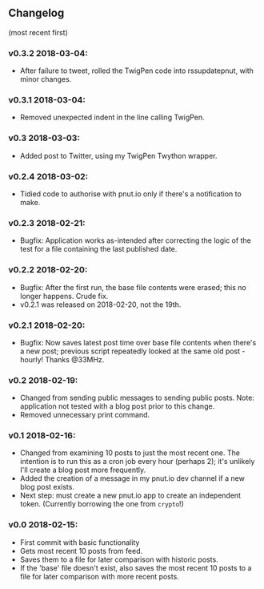 ## Changelog
(most recent first)

### v0.3.2 2018-03-04:
* After failure to tweet, rolled the TwigPen code into rssupdatepnut, with minor changes.

### v0.3.1 2018-03-04:
* Removed unexpected indent in the line calling TwigPen.

### v0.3 2018-03-03:
* Added post to Twitter, using my TwigPen Twython wrapper.

### v0.2.4 2018-03-02:
* Tidied code to authorise with pnut.io only if there's a notification to make.

### v0.2.3 2018-02-21:
* Bugfix: Application works as-intended after correcting the logic of the test for a file containing the last published date.

### v0.2.2 2018-02-20:
* Bugfix: After the first run, the base file contents were erased; this no longer happens. Crude fix.
* v0.2.1 was released on 2018-02-20, not the 19th.

### v0.2.1 2018-02-20:
* Bugfix: Now saves latest post time over base file contents when there's a new post; previous script repeatedly looked at the same old post - hourly! Thanks @33MHz.

### v0.2 2018-02-19:
* Changed from sending public messages to sending public posts. Note: application not tested with a blog post prior to this change.
* Removed unnecessary print command.

### v0.1 2018-02-16:
* Changed from examining 10 posts to just the most recent one. The intention is to run this as a cron job every hour (perhaps 2); it's unlikely I'll create a blog post more frequently.
* Added the creation of a message in my pnut.io dev channel if a new blog post exists.
* Next step: must create a new pnut.io app to create an independent token. (Currently borrowing the one from `crypto`!)

### v0.0 2018-02-15:
* First commit with basic functionality
 * Gets most recent 10 posts from feed.
 * Saves them to a file for later comparison with historic posts.
 * If the 'base' file doesn't exist, also saves the most recent 10 posts to a file for later comparison with more recent posts.
